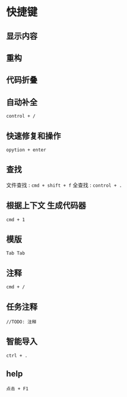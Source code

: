 # 快捷键

## 显示内容

## 重构

## 代码折叠

## 自动补全

`control + /`

## 快速修复和操作

`opytion + enter`

## 查找

文件查找 : `cmd + shift + f`
全查找 : `control + .`

## 根据上下文 生成代码器

`cmd + 1`

## 模版

`Tab Tab`

## 注释

`cmd + /`

## 任务注释

`//TODO: 注释`

## 智能导入

`ctrl + .`

## help

`点击 + F1`
